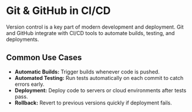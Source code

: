 # Git & GitHub in CI/CD

Version control is a key part of modern development and deployment. 
Git and GitHub integrate with CI/CD tools to automate builds, testing, and deployments.



## Common Use Cases

- **Automatic Builds:** Trigger builds whenever code is pushed. 
- **Automated Testing:** Run tests automatically on each commit to catch errors early. 
- **Deployment:** Deploy code to servers or cloud environments after tests pass. 
- **Rollback:** Revert to previous versions quickly if deployment fails.


